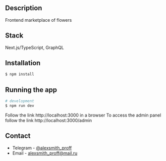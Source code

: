 ## Description

Frontend marketplace of flowers

## Stack
Next.js/TypeScript, GraphQL

## Installation

```bash
$ npm install
```

## Running the app

```bash
# development
$ npm run dev
```

Follow the link http://localhost:3000 in a browser
To access the admin panel follow the link http://localhost:3000/admin

## Contact

- Telegram - [@alexsmith_proff](http://t.me/@alexsmith_proff)
- Email - alexsmith_proff@mail.ru